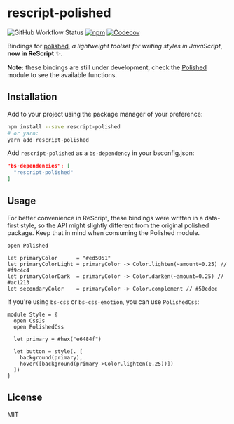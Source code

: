 # rescript-polished

![GitHub Workflow Status](https://img.shields.io/github/workflow/status/brnrdog/rescript-polished/Release?style=flat-square)
[![npm](https://img.shields.io/npm/v/rescript-polished?style=flat-square)](https://www.npmjs.com/package/rescript-polished)
[![Codecov](https://img.shields.io/codecov/c/github/brnrdog/rescript-polished?style=flat-square)](https://codecov.io/gh/brnrdog/rescript-polished)

Bindings for [polished](https://polished.js.org/), _a lightweight toolset for writing styles in JavaScript_, **now in ReScript** ✨.

**Note:** these bindings are still under development, check the [Polished](https://github.com/brnrdog/rescript-polished/blob/master/src/Polished.res) module to see the available functions.

## Installation

Add to your project using the package manager of your preference:

```bash
npm install --save rescript-polished
# or yarn:
yarn add rescript-polished
```

Add `rescript-polished` as a `bs-dependency` in your bsconfig.json:

```json
"bs-dependencies": [
  "rescript-polished"
]
```

## Usage

For better convenience in ReScript, these bindings were written in a data-first style, so the API might slightly different from the original polished package. Keep that in mind when consuming the Polished module.

```rescript
open Polished

let primaryColor      = "#ed5051"
let primaryColorLight = primaryColor -> Color.lighten(~amount=0.25) // #f9c4c4
let primaryColorDark  = primaryColor -> Color.darken(~amount=0.25) // #ac1213
let secondaryColor    = primaryColor -> Color.complement // #50edec
```

If you're using `bs-css` or `bs-css-emotion`, you can use `PolishedCss`:

```rescript
module Style = {
  open CssJs
  open PolishedCss

  let primary = #hex("e6484f")

  let button = style(. [
    background(primary),
    hover([background(primary->Color.lighten(0.25))])
  ])
}
```

## License

MIT
